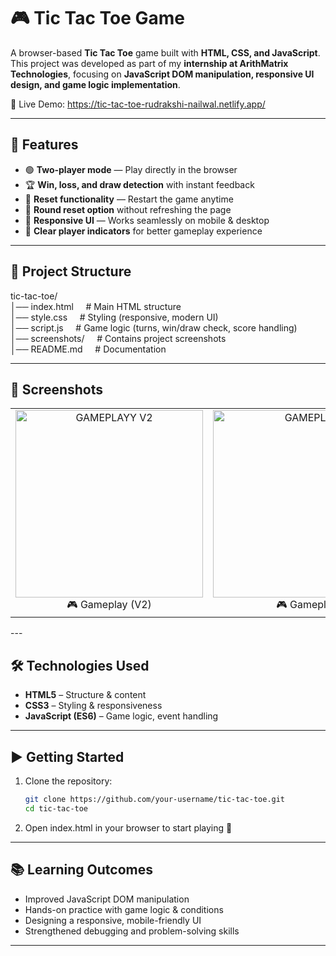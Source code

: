 # 🎮 Tic Tac Toe Game  

A browser-based **Tic Tac Toe** game built with **HTML, CSS, and JavaScript**.  
This project was developed as part of my **internship at ArithMatrix Technologies**, focusing on **JavaScript DOM manipulation, responsive UI design, and game logic implementation**.  

🔗 Live Demo: https://tic-tac-toe-rudrakshi-nailwal.netlify.app/

---

## 🚀 Features  
- 🟢 **Two-player mode** — Play directly in the browser  
- 🏆 **Win, loss, and draw detection** with instant feedback  
- 🔄 **Reset functionality** — Restart the game anytime  
- 🔁 **Round reset option** without refreshing the page  
- 📱 **Responsive UI** — Works seamlessly on mobile & desktop  
- 👥 **Clear player indicators** for better gameplay experience  

---

## 📂 Project Structure <br>
tic-tac-toe/ <br>
│── index.html &nbsp;&nbsp;&nbsp;&nbsp;# Main HTML structure <br>
│── style.css &nbsp;&nbsp;&nbsp;&nbsp;# Styling (responsive, modern UI) <br>
│── script.js &nbsp;&nbsp;&nbsp;&nbsp;# Game logic (turns, win/draw check, score handling) <br>
│── screenshots/ &nbsp;&nbsp;&nbsp;&nbsp;# Contains project screenshots <br>
│── README.md &nbsp;&nbsp;&nbsp;&nbsp;# Documentation <br>

---

## 📸 Screenshots  
<table> <tr> <td align="center"> <img width="300" alt="GAMEPLAYY V2" src="https://github.com/user-attachments/assets/2b0a10bd-d2b8-4add-99aa-b0262f5c29a2" /> <br> 🎮 Gameplay (V2) </td> <td align="center"> <img width="300" alt="GAMEPLAY" src="https://github.com/user-attachments/assets/77eb7fdd-14d2-45c2-af19-e05ec314e340" /> <br> 🎮 Gameplay </td> <td align="center"> <img width="300" alt="RESET" src="https://github.com/user-attachments/assets/88808c77-8ae5-481b-9688-19b0bfa8ec62" /> <br> 🔄 Reset </td> </tr> </table>
---

## 🛠️ Technologies Used  
- **HTML5** – Structure & content  
- **CSS3** – Styling & responsiveness  
- **JavaScript (ES6)** – Game logic, event handling  

---

## ▶️ Getting Started  

1. Clone the repository:  
   ```bash
   git clone https://github.com/your-username/tic-tac-toe.git
   cd tic-tac-toe
   ```
2. Open index.html in your browser to start playing 🎉

---

## 📚 Learning Outcomes
* Improved JavaScript DOM manipulation
* Hands-on practice with game logic & conditions
* Designing a responsive, mobile-friendly UI
* Strengthened debugging and problem-solving skills

---
